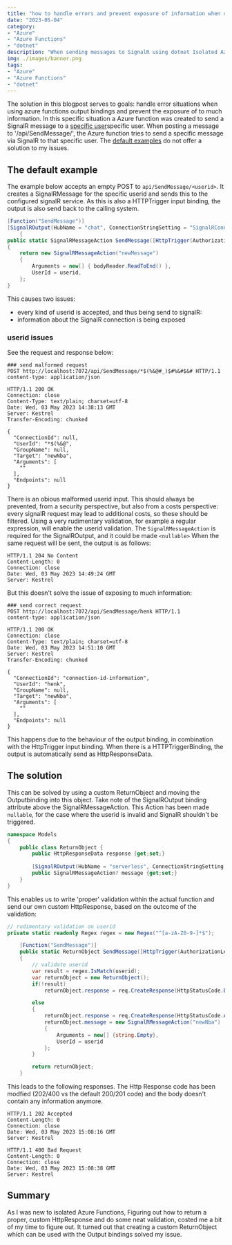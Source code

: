 ```yaml
---
title: "how to handle errors and prevent exposure of information when using outputbinding in .net isolated azure functions"
date: "2023-05-04"
category: 
- "Azure"
- "Azure Functions"
- "dotnet"
description: "When sending messages to SignalR using dotnet Isolated Azure functions, you might run into the situation that you want to handle errors AND do not want to expose success information. This blogposts describes how to handle this situation"
img: ./images/banner.png
tags:
- "Azure"
- "Azure Functions"
- "dotnet"
---
```


The solution in this blogpost serves to goals: handle error situations when using azure functions output bindings and prevent the exposure of to much information. In this specific situation a Azure function was created to send a SignalR message to a [specific user](../an-update-on-setting-the-signalr-userid-without-authentication/)specific user. When posting a message to '/api/SendMessage/<userid>', the Azure function tries to send a specific message via SignalR to that specific user. The [default examples](https://learn.microsoft.com/en-us/azure/azure-functions/functions-bindings-signalr-service-output?pivots=programming-language-csharp&tabs=isolated-process#tabpanel_2_in-process) do not offer a solution to my issues.

## The default example

The example below accepts an empty POST to `api/SendMessage/<userid>`. It creates a SignalRMessage for the specific userid and sends this to the configured signalR service. As this is also a HTTPTrigger input binding, the output is also send back to the calling system.

```csharp
[Function("SendMessage")]
[SignalROutput(HubName = "chat", ConnectionStringSetting = "SignalRConnection")]
    {
public static SignalRMessageAction SendMessage([HttpTrigger(AuthorizationLevel.Function, "post", Route = "SendMessage/{userid}" )] HttpRequestData req, string userid)
{    
    return new SignalRMessageAction("newMessage")
    {
        Arguments = new[] { bodyReader.ReadToEnd() },
        UserId = userid,
    };
}
```

This causes two issues:

- every kind of userid is accepted, and thus being send to signalR:
- information about the SignalR connection is being exposed

### userid issues

See the request and response below:

```http
### send malformed request
POST http://localhost:7072/api/SendMessage/*$(%&@#_)$#%&#$&# HTTP/1.1
content-type: application/json
```

```http
HTTP/1.1 200 OK
Connection: close
Content-Type: text/plain; charset=utf-8
Date: Wed, 03 May 2023 14:38:13 GMT
Server: Kestrel
Transfer-Encoding: chunked

{
  "ConnectionId": null,
  "UserId": "*$(%&@",
  "GroupName": null,
  "Target": "newNba",
  "Arguments": [
    ""
  ],
  "Endpoints": null
}
```

There is an obious malformed userid input. This should always be prevented, from a security perspective, but also from a costs perspective: every signalR request may lead to additional costs, so these should be filtered. Using a very rudimentary validation, for example a regular expression, will enable the userid validation. The ```SignalRMessageAction``` is required for the SignalROutput, and it could be made ```<nullable>``` When the same request will be sent, the output is as follows:

```http
HTTP/1.1 204 No Content
Content-Length: 0
Connection: close
Date: Wed, 03 May 2023 14:49:24 GMT
Server: Kestrel
```

But this doesn't solve the issue of exposing to much information:

```http
### send correct request
POST http://localhost:7072/api/SendMessage/henk HTTP/1.1
content-type: application/json
```

```http
HTTP/1.1 200 OK
Connection: close
Content-Type: text/plain; charset=utf-8
Date: Wed, 03 May 2023 14:51:10 GMT
Server: Kestrel
Transfer-Encoding: chunked

{
  "ConnectionId": "connection-id-information",
  "UserId": "henk",
  "GroupName": null,
  "Target": "newNba",
  "Arguments": [
    ""
  ],
  "Endpoints": null
}
```

This happens due to the behaviour of the output binding, in combination with the HttpTrigger input binding. When there is a HTTPTriggerBinding, the output is automatically send as HttpResponseData.

## The solution

This can be solved by using a custom ReturnObject and moving the Outputbinding into this object. Take note of the SignalROutput binding attribute above the SignalRMessageAction. This Action has been made ```nullable```, for the case where the userid is invalid and SignalR shouldn't be triggered.

```csharp
namespace Models 
{
    public class ReturnObject {
        public HttpResponseData response {get;set;}
        
        [SignalROutput(HubName = "serverless", ConnectionStringSetting = "AzureSignalRConnectionString")]
        public SignalRMessageAction? message {get;set;}
    }
}
```

This enables us to write 'proper' validation within the actual function and send our own custom HttpResponse, based on the outcome of the validation:

```csharp
// rudimentary validation on userid
private static readonly Regex regex = new Regex("^[a-zA-Z0-9-]*$"); 

    [Function("SendMessage")]    
    public static ReturnObject SendMessage([HttpTrigger(AuthorizationLevel.Function, "post", Route = "SendMessage/{userid}" )] HttpRequestData req, string userid)
    {        
        // validate userid
        var result = regex.IsMatch(userid);         
        var returnObject = new ReturnObject();
        if(!result)
            returnObject.response = req.CreateResponse(HttpStatusCode.BadRequest);

        else
        {
            returnObject.response = req.CreateResponse(HttpStatusCode.Accepted);
            returnObject.message = new SignalRMessageAction("newNba")
            {
                Arguments = new[] {string.Empty},
                UserId = userid
            };
        }

        return returnObject;        
    }
```

This leads to the following responses. The Http Response code has been modfied (202/400 vs the default 200/201 code) and the body doesn't contain any information anymore.

```http
HTTP/1.1 202 Accepted
Content-Length: 0
Connection: close
Date: Wed, 03 May 2023 15:08:16 GMT
Server: Kestrel

HTTP/1.1 400 Bad Request
Content-Length: 0
Connection: close
Date: Wed, 03 May 2023 15:08:38 GMT
Server: Kestrel
```

## Summary

As I was new to isolated Azure Functions, Figuring out how to return a proper, custom HttpResponse and do some neat validation, costed me a bit of my time to figure out. It turned out that creating a custom ReturnObject which can be used with the Output bindings solved my issue.